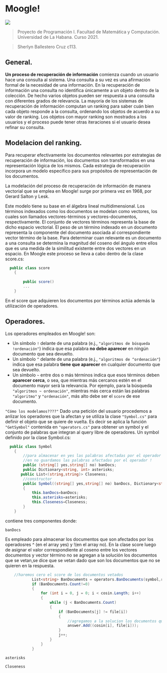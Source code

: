 # Moogle!

![](moogle.png)
> Proyecto de Programación I. Facultad de Matemática y Computación. Universidad de La Habana. Curso 2021.

>Sherlyn Ballestero Cruz c113.
## General.

**Un proceso de recuperación de información** comienza cuando un usuario hace una consulta al sistema. Una consulta a su vez es una afirmación formal de la necesidad de una información. En la recuperación de información una consulta no identifica únicamente a un objeto dentro de la colección. De hecho varios objetos pueden ser respuesta a una consulta con diferentes grados de relevancia. La mayoría de los sistemas de recuperación de información computan un ranking para saber cuán bien cada objeto responde a la consulta, ordenando los objetos de acuerdo a su valor de ranking. Los objetos con mayor ranking son mostrados a los usuarios y el proceso puede tener otras iteraciones si el usuario desea refinar su consulta.

## Modelacion del ranking.

Para recuperar efectivamente los documentos relevantes por estrategias de recuperación de información, los documentos son transformados en una representación lógica de los mismos. Cada estrategia de recuperación incorpora un modelo específico para sus propósitos de representación de los documentos.

La modelación del proceso de recuperación de información de manera vectorial que se emplea en Moogle! surge por primera vez en 1968, por Gerard Salton y Lesk.

Este modelo tiene su base en el álgebra lineal multidimensional. Los términos indexados como los documentos se modelan como vectores, los cuales son llamados vectores-términos y vectores-documentos, respectivamente. El conjunto de vectores términos representa la base de dicho espacio vectorial. El peso de un término indexado en un documento representa la componente del documento asociada al correspondiente vector término de la base. Para determinar cuan relevante es un documento a una consulta se determina la magnitud del coseno del ángulo entre ellos que es una medida de la similitud existente entre dos vectores en un espacio.
En Moogle este proceso se lleva a cabo dentro de la clase score.cs:

```cs
  public class score
    {
  
        public score()
        ...
    }
```
En el score que adquieren los documentos por términos actúa además la utilización de operadores.

## Operadores.
Los operadores empleados en Moogle! son:
- Un símbolo `!` delante de una palabra (e.j., `"algoritmos de búsqueda !ordenación"`) indica que esa palabra **no debe aparecer** en ningún documento que sea devuelto.
- Un símbolo `^` delante de una palabra (e.j., `"algoritmos de ^ordenación"`) indica que esa palabra **tiene que aparecer** en cualquier documento que sea devuelto.
- Un símbolo `~` entre dos o más términos indica que esos términos deben **aparecer cerca**, o sea, que mientras más cercanos estén en el documento mayor será la relevancia. Por ejemplo, para la búsqueda `"algoritmos ~ ordenación"`, mientras más cerca están las palabras `"algoritmo"` y `"ordenación"`, más alto debe ser el `score` de ese documento.

`"Cómo los modelamos????"`
Dado una petición del usuario procedemos a anlizar los operadores que la afectan y se utiliza la clase `"Symbol.cs"` para definir el objeto que se quiere de vuelta. Es decir se aplica la función `"GetSymbol"` contenida en `"operators.cs"` para obtener un symbol y el conjunto de palabras que integran al query libre de operadores.
Un symbol definido por la clase Symbol.cs:

```cs
  public class Symbol
    {
        //para almacenar en yes las palabras afectadas por el operador ^(yes porque esas palabras deben aparecer en el documento)
        //en no guardamos las palabras afectadas por el operador !
        public (string[] yes,string[] no) banDocs;
        public Dictionary<string, int> asterisks;
       public List<(string,string)> Closeness;
        //constructor
        public Symbol((string[] yes,string[] no) banDocs, Dictionary<string, int> asterisks,List<(string,string)> Closeness)
        {
            this.banDocs=banDocs;
            this.asterisks=asterisks;
            this.Closeness=Closeness;
        }
    }
```

contiene tres componentes donde:

 
`banDocs` 

Es empleado para almacenar  los documentos que son afectados por los operadosres ^ (en el array yes) y !(en el array no). En la clase score luego de asignar el valor correspondiente al coseno entre los vectores documentos y vector término no se agregan a la solución  los documentos que se vetan,se dice que se vetan dado que son los documentos que no se quieren en la respuesta.

```cs
    //haremos cero el score de los documentos vetados
            List<string> BanDocuments = operators.BanDocuments(symbol,route);
            if (BanDocuments.Count!=0)
            {
                for (int i = 0, j = 0; i < cosin.Length; i++)
                {
                    while (j < BanDocuments.Count)
                    {
                        if (BanDocuments[j] != file[i])
                        {
                            //agregamos a la solucion los documentos que no esten vetados con sus respectivos path.
                            answer.Add((cosin[i], file[i]));
                        }
                        j++;
                    }
                }
            }
```   

`asterisks`

`Closeness`


















